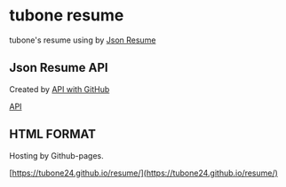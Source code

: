 # tubone resume

tubone's resume using by [Json Resume](https://jsonresume.org/)

## Json Resume API

Created by [API with GitHub](https://apiwithgithub.com/editor/tubone24/resume-json-data)

[API](https://raw.githubusercontent.com/tubone24/resume-json-data/master/resume.json)

## HTML FORMAT
Hosting by Github-pages.

[https://tubone24.github.io/resume/](https://tubone24.github.io/resume/)
